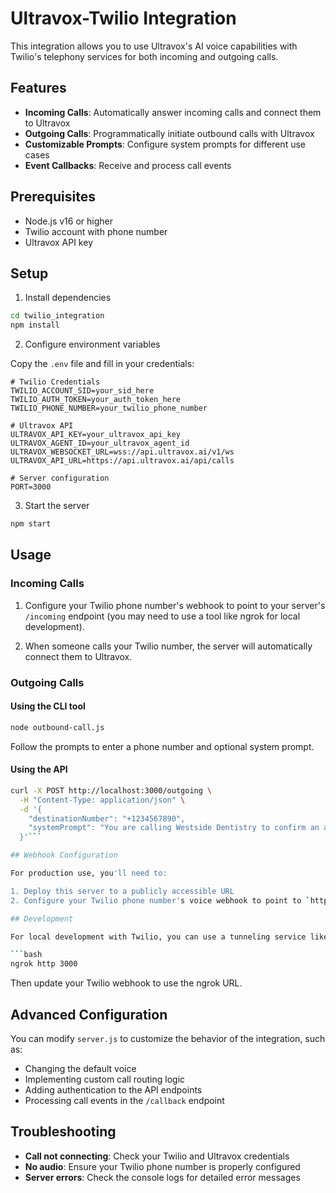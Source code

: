 # Ultravox-Twilio Integration

This integration allows you to use Ultravox's AI voice capabilities with Twilio's telephony services for both incoming and outgoing calls.

## Features

- **Incoming Calls**: Automatically answer incoming calls and connect them to Ultravox
- **Outgoing Calls**: Programmatically initiate outbound calls with Ultravox
- **Customizable Prompts**: Configure system prompts for different use cases
- **Event Callbacks**: Receive and process call events

## Prerequisites

- Node.js v16 or higher
- Twilio account with phone number
- Ultravox API key

## Setup

1. Install dependencies

```bash
cd twilio_integration
npm install
```

2. Configure environment variables

Copy the `.env` file and fill in your credentials:

```
# Twilio Credentials
TWILIO_ACCOUNT_SID=your_sid_here
TWILIO_AUTH_TOKEN=your_auth_token_here
TWILIO_PHONE_NUMBER=your_twilio_phone_number

# Ultravox API
ULTRAVOX_API_KEY=your_ultravox_api_key
ULTRAVOX_AGENT_ID=your_ultravox_agent_id
ULTRAVOX_WEBSOCKET_URL=wss://api.ultravox.ai/v1/ws
ULTRAVOX_API_URL=https://api.ultravox.ai/api/calls

# Server configuration
PORT=3000
```

3. Start the server

```bash
npm start
```

## Usage

### Incoming Calls

1. Configure your Twilio phone number's webhook to point to your server's `/incoming` endpoint (you may need to use a tool like ngrok for local development).

2. When someone calls your Twilio number, the server will automatically connect them to Ultravox.

### Outgoing Calls

#### Using the CLI tool

```bash
node outbound-call.js
```

Follow the prompts to enter a phone number and optional system prompt.

#### Using the API

```bash
curl -X POST http://localhost:3000/outgoing \
  -H "Content-Type: application/json" \
  -d '{
    "destinationNumber": "+1234567890",
    "systemPrompt": "You are calling Westside Dentistry to confirm an appointment for Steven Smith at 8:30am on Wednesday July 2nd. Use corpus lookup if they need any personal information about Steven."
  }'```

## Webhook Configuration

For production use, you'll need to:

1. Deploy this server to a publicly accessible URL
2. Configure your Twilio phone number's voice webhook to point to `https://your-server.com/incoming`

## Development

For local development with Twilio, you can use a tunneling service like ngrok:

```bash
ngrok http 3000
```

Then update your Twilio webhook to use the ngrok URL.

## Advanced Configuration

You can modify `server.js` to customize the behavior of the integration, such as:

- Changing the default voice
- Implementing custom call routing logic
- Adding authentication to the API endpoints
- Processing call events in the `/callback` endpoint

## Troubleshooting

- **Call not connecting**: Check your Twilio and Ultravox credentials
- **No audio**: Ensure your Twilio phone number is properly configured
- **Server errors**: Check the console logs for detailed error messages 
